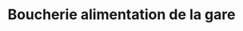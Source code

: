 ---
title: "Boucherie alimentation de la gare"
url: /vigneux-sur-seine/boucherie-alimentation-de-la-gare/
shop: boucherie
---